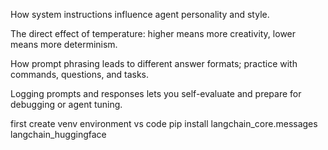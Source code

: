 How system instructions influence agent personality and style.

The direct effect of temperature: higher means more creativity, lower means more determinism.

How prompt phrasing leads to different answer formats; practice with commands, questions, and tasks.

Logging prompts and responses lets you self-evaluate and prepare for debugging or agent tuning.​

first create venv environment vs code
pip install langchain_core.messages langchain_huggingface
